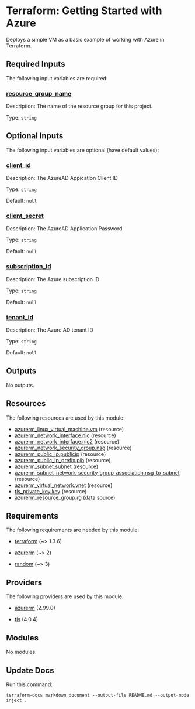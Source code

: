 <!-- BEGIN_TF_DOCS -->
# Terraform: Getting Started with Azure

Deploys a simple VM as a basic example of working with Azure in Terraform.

## Required Inputs

The following input variables are required:

### <a name="input_resource_group_name"></a> [resource\_group\_name](#input\_resource\_group\_name)

Description: The name of the resource group for this project.

Type: `string`

## Optional Inputs

The following input variables are optional (have default values):

### <a name="input_client_id"></a> [client\_id](#input\_client\_id)

Description: The AzureAD Appication Client ID

Type: `string`

Default: `null`

### <a name="input_client_secret"></a> [client\_secret](#input\_client\_secret)

Description: The AzureAD Application Password

Type: `string`

Default: `null`

### <a name="input_subscription_id"></a> [subscription\_id](#input\_subscription\_id)

Description: The Azure subscription ID

Type: `string`

Default: `null`

### <a name="input_tenant_id"></a> [tenant\_id](#input\_tenant\_id)

Description: The Azure AD tenant ID

Type: `string`

Default: `null`

## Outputs

No outputs.

## Resources

The following resources are used by this module:

- [azurerm_linux_virtual_machine.vm](https://registry.terraform.io/providers/hashicorp/azurerm/latest/docs/resources/linux_virtual_machine) (resource)
- [azurerm_network_interface.nic](https://registry.terraform.io/providers/hashicorp/azurerm/latest/docs/resources/network_interface) (resource)
- [azurerm_network_interface.nic2](https://registry.terraform.io/providers/hashicorp/azurerm/latest/docs/resources/network_interface) (resource)
- [azurerm_network_security_group.nsg](https://registry.terraform.io/providers/hashicorp/azurerm/latest/docs/resources/network_security_group) (resource)
- [azurerm_public_ip.publicip](https://registry.terraform.io/providers/hashicorp/azurerm/latest/docs/resources/public_ip) (resource)
- [azurerm_public_ip_prefix.pib](https://registry.terraform.io/providers/hashicorp/azurerm/latest/docs/resources/public_ip_prefix) (resource)
- [azurerm_subnet.subnet](https://registry.terraform.io/providers/hashicorp/azurerm/latest/docs/resources/subnet) (resource)
- [azurerm_subnet_network_security_group_association.nsg_to_subnet](https://registry.terraform.io/providers/hashicorp/azurerm/latest/docs/resources/subnet_network_security_group_association) (resource)
- [azurerm_virtual_network.vnet](https://registry.terraform.io/providers/hashicorp/azurerm/latest/docs/resources/virtual_network) (resource)
- [tls_private_key.key](https://registry.terraform.io/providers/hashicorp/tls/latest/docs/resources/private_key) (resource)
- [azurerm_resource_group.rg](https://registry.terraform.io/providers/hashicorp/azurerm/latest/docs/data-sources/resource_group) (data source)

## Requirements

The following requirements are needed by this module:

- <a name="requirement_terraform"></a> [terraform](#requirement\_terraform) (~> 1.3.6)

- <a name="requirement_azurerm"></a> [azurerm](#requirement\_azurerm) (~> 2)

- <a name="requirement_random"></a> [random](#requirement\_random) (~> 3)

## Providers

The following providers are used by this module:

- <a name="provider_azurerm"></a> [azurerm](#provider\_azurerm) (2.99.0)

- <a name="provider_tls"></a> [tls](#provider\_tls) (4.0.4)

## Modules

No modules.

## Update Docs

Run this command:

```
terraform-docs markdown document --output-file README.md --output-mode inject .
```
<!-- END_TF_DOCS -->